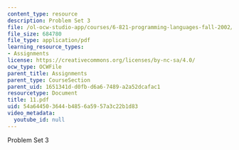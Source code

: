 ```yaml
---
content_type: resource
description: Problem Set 3
file: /ol-ocw-studio-app/courses/6-821-programming-languages-fall-2002/54a644503644b4856a5957a3c22b1d83_11.pdf
file_size: 684780
file_type: application/pdf
learning_resource_types:
- Assignments
license: https://creativecommons.org/licenses/by-nc-sa/4.0/
ocw_type: OCWFile
parent_title: Assignments
parent_type: CourseSection
parent_uid: 1651341d-d0fb-d6a6-7489-a2a52dcafac1
resourcetype: Document
title: 11.pdf
uid: 54a64450-3644-b485-6a59-57a3c22b1d83
video_metadata:
  youtube_id: null
---
```

Problem Set 3